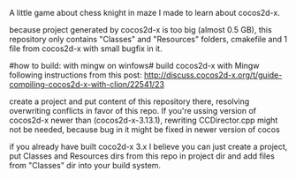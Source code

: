 A little game about chess knight in maze I made to learn about cocos2d-x.

because project generated by cocos2d-x is too big (almost 0.5 GB), this repository only contains "Classes" and "Resources" folders, cmakefile and 1 file from cocos2d-x with small bugfix in it.

#how to build: with mingw on winfows#
build cocos2d-x with Mingw following instructions from this post:
http://discuss.cocos2d-x.org/t/guide-compiling-cocos2d-x-with-clion/22541/23

create a project and put content of this repository there, resolving overwriting conflicts in favor of this repo. If you're ussing version of cocos2d-x newer than (cocos2d-x-3.13.1), rewriting CCDirector.cpp might not be needed, because bug in it might be fixed in newer version of cocos

if you already have built coco2d-x 3.x I believe you can just create a project, put Classes and Resources dirs from this repo in project dir and add files from "Classes" dir into your build system.

